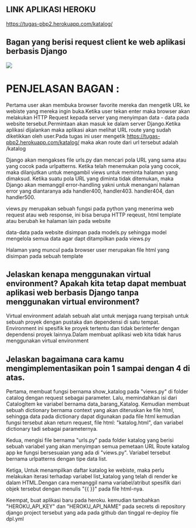 ## LINK APLIKASI HEROKU
https://tugas-pbp2.herokuapp.com/katalog/

## Bagan yang berisi request client ke web aplikasi berbasis Django
<img src="D:\Dave\UI\sem 3\PBP\Blank diagram.png">

# PENJELASAN BAGAN :
Pertama user akan membuka browser favorite mereka dan mengetik URL ke webiste yang mereka ingin buka.Ketika user tekan enter maka browser akan melakukan HTTP Request kepada server yang menyimpan data - data pada website tersebut.Permintaan akan masuk ke dalam server Django.Ketika aplikasi dijalankan maka aplikasi akan melihat URL route yang sudah diketikkan oleh user.Pada tugas ini user mengetik https://tugas-pbp2.herokuapp.com/katalog/ maka akan route dari url tersebut adalah /katalog

Django akan mengakses file urls.py dan mencari pola URL yang sama atau yang cocok pada urlpatterns. Ketika telah menemukan pola yang cocok, maka dilanjutkan untuk mengambil views untuk meminta halaman yang dimaksud. Ketika suatu pola URL yang diminta tidak ditemukan, maka Django akan memanggil error-handling yakni untuk menangani halaman error yang diantaranya ada handler400, handler403. handler404, dan handler500.

views.py merupakan sebuah fungsi pada python yang menerima web request atau web response, ini bisa berupa HTTP reqeust, html template atau berubah ke halaman lain pada website 

data-data pada website disimpan pada models.py sehingga model mengelola semua data agar dapt ditampilkan pada views.py

Halaman yang muncul pada browser user merupakan file html yang disimpan pada sebuah template

## Jelaskan kenapa menggunakan virtual environment? Apakah kita tetap dapat membuat aplikasi web berbasis Django tanpa menggunakan virtual environment?
Virtual environment adalah sebuah alat untuk menjaga ruang terpisah untuk sebuah proyek dengan pustaka dan dependensi di satu tempat. Environment ini spesifik ke proyek tertentu dan tidak berinterfer dengan dependensi proyek lainnya.Dalam membuat aplikasi web kita tidak harus menggunakan virtual environment

## Jelaskan bagaimana cara kamu mengimplementasikan poin 1 sampai dengan 4 di atas.

Pertama, membuat fungsi bernama show_katalog pada "views.py" di folder catalog dengan request sebagai parameter. Lalu, memindahkan isi dari CatalogItem ke variabel bernama data_barang_Katalog. Kemudian membuat sebuah dictionary bernama context yang akan diteruskan ke file html, sehingga data pada dictionary dapat digunakan pada file html kemudian fungsi tersebut akan return  request, file html: "katalog.html", dan variabel dictionary tadi sebagai parameternya.

Kedua, mengisi file bernama "urls.py" pada folder katalog yang berisi sebuah variabel yang akan menyimpan semua pemetaan URL Route katalog app ke fungsi bersesuaian yang ada di "views.py". Variabel tersebut bernama urlpatterns dengan tipe data list.

Ketiga, Untuk menampilkan daftar katalog ke webiste, maka perlu melakukan iterasi terhadap variabel list_katalog yang telah di render ke dalam HTML.Dengan cara memanggil nama variabel/atribut spesifik dari objek tersebut  dengan menulis "{{ <key> }}" pada file html-nya.

Keempat, buat aplikasi baru pada heroku. kemudian tambahkan "HEROKU_API_KEY" dan "HEROKU_API_NAME" pada secrets di repository django project tersebut yang ada pada github dan tinggal re-deploy file dpl.yml